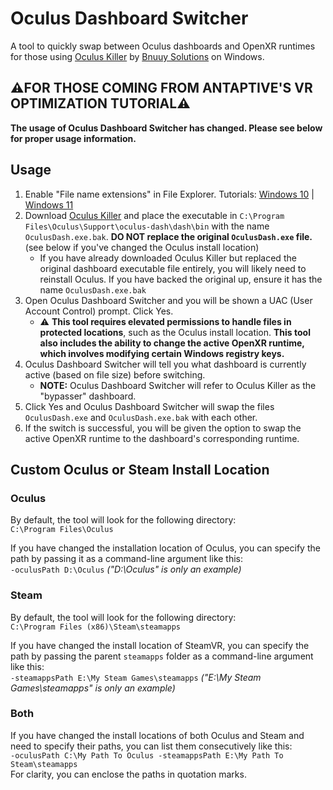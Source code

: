 # Oculus Dashboard Switcher
A tool to quickly swap between Oculus dashboards and OpenXR runtimes for those using [Oculus Killer](https://github.com/BnuuySolutions/OculusKiller) by [Bnuuy Solutions](https://github.com/BnuuySolutions) on Windows.

## ⚠️FOR THOSE COMING FROM ANTAPTIVE'S VR OPTIMIZATION TUTORIAL⚠️
**The usage of Oculus Dashboard Switcher has changed. Please see below for proper usage information.**

## Usage
1. Enable "File name extensions" in File Explorer. Tutorials: [Windows 10](https://www.youtube.com/watch?v=PoTah9YBG2Y) | [Windows 11](https://www.youtube.com/watch?v=z5FBLAagPIc)
2. Download [Oculus Killer](https://github.com/BnuuySolutions/OculusKiller) and place the executable in `C:\Program Files\Oculus\Support\oculus-dash\dash\bin` with the name `OculusDash.exe.bak`. **DO NOT replace the original `OculusDash.exe` file.** (see below if you've changed the Oculus install location)
    * If you have already downloaded Oculus Killer but replaced the original dashboard executable file entirely, you will likely need to reinstall Oculus. If you have backed the original up, ensure it has the name `OculusDash.exe.bak`
3. Open Oculus Dashboard Switcher and you will be shown a UAC (User Account Control) prompt. Click Yes.
    * ⚠️ **This tool requires elevated permissions to handle files in protected locations**, such as the Oculus install location. **This tool also includes the ability to change the active OpenXR runtime, which involves modifying certain Windows registry keys.**
4. Oculus Dashboard Switcher will tell you what dashboard is currently active (based on file size) before switching.
    * **NOTE:** Oculus Dashboard Switcher will refer to Oculus Killer as the "bypasser" dashboard.
5. Click Yes and Oculus Dashboard Switcher will swap the files `OculusDash.exe` and `OculusDash.exe.bak` with each other.
6. If the switch is successful, you will be given the option to swap the active OpenXR runtime to the dashboard's corresponding runtime.

## Custom Oculus or Steam Install Location

### Oculus
By default, the tool will look for the following directory:<br>
`C:\Program Files\Oculus`

If you have changed the installation location of Oculus, you can specify the path by passing it as a command-line argument like this:<br>
`-oculusPath D:\Oculus` *("D:\\Oculus" is only an example)*

### Steam
By default, the tool will look for the following directory:<br>
`C:\Program Files (x86)\Steam\steamapps`

If you have changed the install location of SteamVR, you can specify the path by passing the parent `steamapps` folder as a command-line argument like this:<br>
`-steamappsPath E:\My Steam Games\steamapps` *("E:\\My Steam Games\steamapps" is only an example)*

### Both
If you have changed the install locations of both Oculus and Steam and need to specify their paths, you can list them consecutively like this:<br>
`-oculusPath C:\My Path To Oculus -steamappsPath E:\My Path To Steam\steamapps`<br>
For clarity, you can enclose the paths in quotation marks.